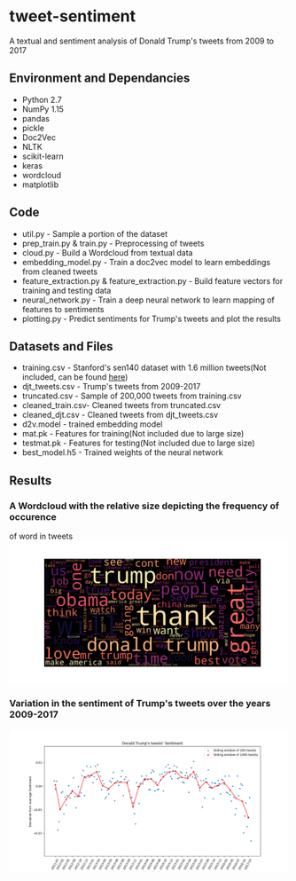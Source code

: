 # tweet-sentiment
A textual and sentiment analysis of Donald Trump's tweets from 2009 to 2017

## Environment and Dependancies
* Python 2.7
* NumPy 1.15
* pandas
* pickle
* Doc2Vec
* NLTK
* scikit-learn
* keras
* wordcloud
* matplotlib

## Code
* util.py - Sample a portion of the dataset
* prep_train.py & train.py - Preprocessing of tweets
* cloud.py - Build a Wordcloud from textual data
* embedding_model.py - Train a doc2vec model to learn embeddings from cleaned tweets
* feature_extraction.py & feature_extraction.py - Build feature vectors for training and testing data
* neural_network.py - Train a deep neural network to learn mapping of features to sentiments
* plotting.py - Predict sentiments for Trump's tweets and plot the results

## Datasets and Files
* training.csv - Stanford's sen140 dataset with 1.6 million tweets(Not included, can be found [here](http://help.sentiment140.com/for-students))
* djt_tweets.csv - Trump's tweets from 2009-2017
* truncated.csv - Sample of 200,000 tweets from training.csv
* cleaned_train.csv- Cleaned tweets from truncated.csv
* cleaned_djt.csv - Cleaned tweets from djt_tweets.csv
* d2v.model - trained embedding model
* mat.pk - Features for training(Not included due to large size)
* testmat.pk - Features for testing(Not included due to large size)
* best_model.h5 - Trained weights of the neural network

## Results

### A Wordcloud with the relative size depicting the frequency of occurence
 of word in tweets![Wordcloud](Images/cloud.png)
 
 
### Variation in the sentiment of Trump's tweets over the years 2009-2017
![Sentiment Plot](Images/plot.png)
